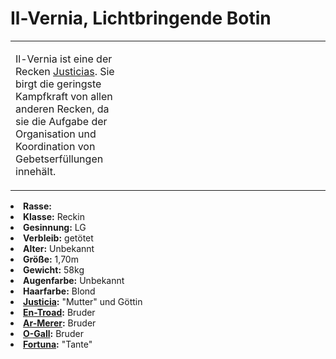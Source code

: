 # Il-Vernia, Lichtbringende Botin

<primary-label ref="npc"/>

<secondary-label ref="animus"/>

<secondary-label ref="justice"/>

<secondary-label ref="justicia_recke"/>

<table>
<tr><td>
<p>
Il-Vernia ist eine der Recken <a href="Justicia.md">Justicias</a>. Sie birgt die geringste Kampfkraft von allen anderen
Recken, da sie die Aufgabe der Organisation und Koordination von Gebetserfüllungen innehält.
</p>

</td><td width="300">
<!-- Edit here -->
<img src="il_vernia.png" alt="" />
</td></tr>
</table>

<procedure title="Allgemeine Informationen">
<list columns="2">
<li><b>Rasse:</b> <a href="Folks.md" anchor="engel"></a></li>
<li><b>Klasse:</b> Reckin</li>
<li><b>Gesinnung:</b> LG</li>
<li><b>Verbleib:</b> getötet</li>
</list>
</procedure>

<procedure title="Aussehen">
<list columns="3">
<li><b>Alter:</b> Unbekannt</li>
<li><b>Größe:</b> 1,70m</li>
<li><b>Gewicht:</b> 58kg</li>
<li><b>Augenfarbe:</b> Unbekannt</li>
<li><b>Haarfarbe:</b> Blond</li>
</list>
</procedure>

<procedure title="Beziehungen">
<list columns="2">
<li><b><a href="Justicia.md">Justicia</a>:</b> "Mutter" und Göttin</li>
<li><b><a href="En-Troad.md">En-Troad</a>:</b> Bruder</li>
<li><b><a href="Ar-Merer.md">Ar-Merer</a>:</b> Bruder</li>
<li><b><a href="O-Gall.md">O-Gall</a>:</b> Bruder</li>
<!-- <li><b><a href="U-Ranos.md">U-Ranos</a>:</b> Bruder</li> -->
<li><b><a href="Fortuna.md">Fortuna</a>:</b> "Tante"</li>
</list>
</procedure>

<!--
## Notizen

- **Ziele:** 
- **Geheimnisse:** 
-->